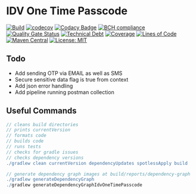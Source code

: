 # IDV One Time Passcode

[![Build](https://github.com/michaelruocco/one-time-passcode/workflows/pipeline/badge.svg)](https://github.com/michaelruocco/one-time-passcode/actions)
[![codecov](https://codecov.io/gh/michaelruocco/one-time-passcode/branch/master/graph/badge.svg?token=FWDNP534O7)](https://codecov.io/gh/michaelruocco/one-time-passcode)
[![Codacy Badge](https://app.codacy.com/project/badge/Grade/272889cf707b4dcb90bf451392530794)](https://www.codacy.com/gh/michaelruocco/one-time-passcode/dashboard?utm_source=github.com&amp;utm_medium=referral&amp;utm_content=michaelruocco/one-time-passcode&amp;utm_campaign=Badge_Grade)
[![BCH compliance](https://bettercodehub.com/edge/badge/michaelruocco/one-time-passcode?branch=master)](https://bettercodehub.com/)
[![Quality Gate Status](https://sonarcloud.io/api/project_badges/measure?project=michaelruocco_one-time-passcode&metric=alert_status)](https://sonarcloud.io/dashboard?id=michaelruocco_one-time-passcode)
[![Technical Debt](https://sonarcloud.io/api/project_badges/measure?project=michaelruocco_one-time-passcode&metric=sqale_index)](https://sonarcloud.io/dashboard?id=michaelruocco_one-time-passcode)
[![Coverage](https://sonarcloud.io/api/project_badges/measure?project=michaelruocco_one-time-passcode&metric=coverage)](https://sonarcloud.io/dashboard?id=michaelruocco_one-time-passcode)
[![Lines of Code](https://sonarcloud.io/api/project_badges/measure?project=michaelruocco_one-time-passcode&metric=ncloc)](https://sonarcloud.io/dashboard?id=michaelruocco_one-time-passcode)
[![Maven Central](https://img.shields.io/maven-central/v/com.github.michaelruocco/one-time-passcode.svg?label=Maven%20Central)](https://search.maven.org/search?q=g:%22com.github.michaelruocco%22%20AND%20a:%22one-time-passcode%22)
[![License: MIT](https://img.shields.io/badge/License-MIT-yellow.svg)](https://opensource.org/licenses/MIT)

## Todo

*   Add sending OTP via EMAIL as well as SMS
*   Secure sensitive data flag is true from context
*   Add json error handling
*   Add pipeline running postman collection

## Useful Commands

```gradle
// cleans build directories
// prints currentVersion
// formats code
// builds code
// runs tests
// checks for gradle issues
// checks dependency versions
./gradlew clean currentVersion dependencyUpdates spotlessApply build
```

```gradle
// generate dependency graph images at build/reports/dependency-graph
./gradlew generateDependencyGraph
./gradlew generateDependencyGraphIdvOneTimePasscode
```